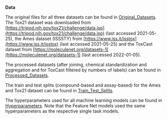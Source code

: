 **Data**

The original files for all three datasets can be found in [Original_Datasets](Original_Datasets). The Tox21 dataset was downloaded from [https://tripod.nih.gov/tox21/challenge/data.jsp](https://tripod.nih.gov/tox21/challenge/data.jsp) (last accessed 2021-05-25), the Ames dataset (ISSSTY) from [https://www.iss.it/isstox](https://www.iss.it/isstox) (last accessed 2021-05-25) and the ToxCast dataset from [https://moleculenet.org/datasets-1](https://moleculenet.org/datasets-1) (last accessed 2022-01-05).

The processed datasets (after joining, chemical standardization and aggregation and for ToxCast filtered by numbers of labels) can be found in [Processed_Datasets](Processed_Datasets).

The train and test splits (compound-based and assay-based) for the Ames and Tox21 dataset can be found in [Train_Test_Splits](Train_Test_Splits).

The hyperparameters used for all machine learning models can be found in [Hyperparameters](Hyperparameters). Note that the Feature Net models used the same hyperparameters as the respective single task models.
